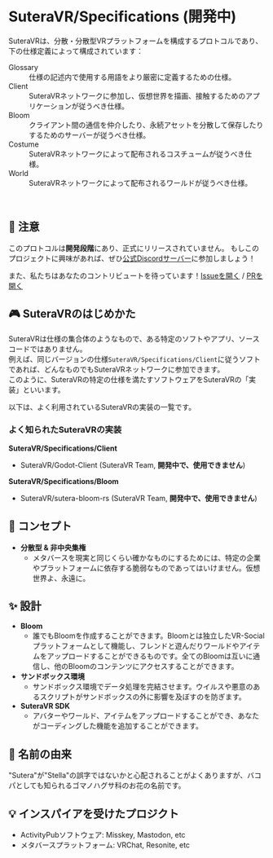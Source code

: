 # SuteraVR/Specifications (開発中)
SuteraVRは、分散・分散型VRプラットフォームを構成するプロトコルであり、下の仕様定義によって構成されています：
<dl>
<dt>Glossary</dt>
<dd>仕様の記述内で使用する用語をより厳密に定義するための仕様。</dd>
<dt>Client</dt>
<dd>SuteraVRネットワークに参加し、仮想世界を描画、接触するためのアプリケーションが従うべき仕様。</dd>
<dt>Bloom</dt>
<dd>クライアント間の通信を仲介したり、永続アセットを分散して保存したりするためのサーバーが従うべき仕様。</dd>
<dt>Costume</dt>
<dd>SuteraVRネットワークによって配布されるコスチュームが従うべき仕様。</dd>
<dt>World</dt>
<dd>SuteraVRネットワークによって配布されるワールドが従うべき仕様。</dd>
</dl>

<br />

## 🚨 注意

このプロトコルは**開発段階**にあり、正式にリリースされていません。
もしこのプロジェクトに興味があれば、ぜひ[公式Discordサーバー]((https://discord.gg/pTjBHkVQbT)!)に参加しましょう！

また、私たちはあなたのコントリビュートを待っています！[Issueを開く](https://github.com/SuteraVR/Specifications/issues/new/choose) / [PRを開く](https://github.com/SuteraVR/Specifications/compare)

## 🎮 SuteraVRのはじめかた
SuteraVRは仕様の集合体のようなもので、ある特定のソフトやアプリ、ソースコードではありません。  
例えば、同じバージョンの仕様`SuteraVR/Specifications/Client`に従うソフトであれば、どんなものでもSuteraVRネットワークに参加できます。  
このように、SuteraVRの特定の仕様を満たすソフトウェアをSuteraVRの「実装」といいます。

以下は、よく利用されているSuteraVRの実装の一覧です。

### よく知られたSuteraVRの実装
**SuteraVR/Specifications/Client**
  - SuteraVR/Godot-Client (SuteraVR Team, **開発中で、使用できません**)

**SuteraVR/Specifications/Bloom**
  - SuteraVR/sutera-bloom-rs (SuteraVR Team, **開発中で、使用できません**)

## 🧭 コンセプト

- **分散型 & 非中央集権**
  - メタバースを現実と同じくらい確かなものにするためには、特定の企業やプラットフォームに依存する脆弱なものであってはいけません。仮想世界よ、永遠に。
 
## ✨ 設計

- **Bloom**
  - 誰でもBloomを作成することができます。Bloomとは独立したVR-Socialプラットフォームとして機能し、フレンドと遊んだりワールドやアイテムをアップロードすることができるものです。全てのBloomは互いに通信し、他のBloomのコンテンツにアクセスすることができます。
- **サンドボックス環境**
  - サンドボックス環境でデータ処理を完結させます。ウイルスや悪意のあるスクリプトがサンドボックスの外に影響を及ぼすのを防ぎます。
- **SuteraVR SDK**
  - アバターやワールド、アイテムをアップロードすることができ、あなたがコーディングした機能を追加することができます。

## 🌼 名前の由来

"Sutera"が"Stella"の誤字ではないかと心配されることがよくありますが、バコパとしても知られるゴマノハグサ科のお花の名前です。

## 💡 インスパイアを受けたプロジクト

- ActivityPubソフトウェア: Misskey, Mastodon, etc
- メタバースプラットフォーム: VRChat, Resonite, etc
